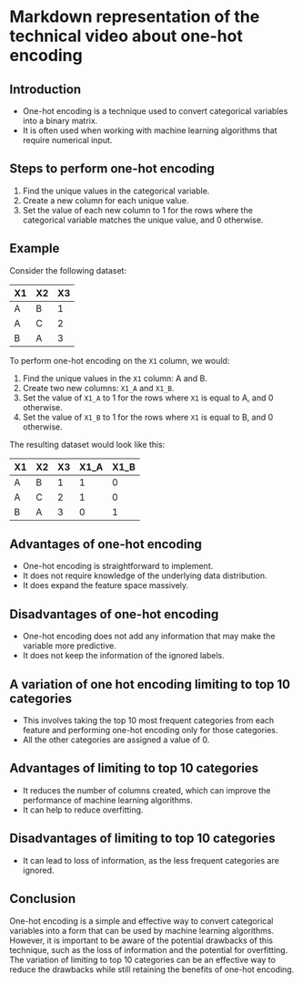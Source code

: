 # Markdown representation of the technical video about one-hot encoding 

## Introduction

- One-hot encoding is a technique used to convert categorical variables into a binary matrix.
- It is often used when working with machine learning algorithms that require numerical input.

## Steps to perform one-hot encoding

1. Find the unique values in the categorical variable.
2. Create a new column for each unique value.
3. Set the value of each new column to 1 for the rows where the categorical variable matches the unique value, and 0 otherwise.

## Example

Consider the following dataset:

| X1 | X2 | X3 |
|---|---|---|
| A | B | 1 |
| A | C | 2 |
| B | A | 3 |

To perform one-hot encoding on the `X1` column, we would:

1. Find the unique values in the `X1` column: A and B.
2. Create two new columns: `X1_A` and `X1_B`.
3. Set the value of `X1_A` to 1 for the rows where `X1` is equal to A, and 0 otherwise.
4. Set the value of `X1_B` to 1 for the rows where `X1` is equal to B, and 0 otherwise.

The resulting dataset would look like this:

| X1 | X2 | X3 | X1_A | X1_B |
|---|---|---|---|---|
| A | B | 1 | 1 | 0 |
| A | C | 2 | 1 | 0 |
| B | A | 3 | 0 | 1 |

## Advantages of one-hot encoding

- One-hot encoding is straightforward to implement.
- It does not require knowledge of the underlying data distribution.
- It does  expand the feature space massively.

## Disadvantages of one-hot encoding

- One-hot encoding does not add any information that may make the variable more predictive.
- It does not keep the information of the ignored labels.

## A variation of one hot encoding limiting to top 10 categories

- This involves taking the top 10 most frequent categories from each feature and performing one-hot encoding only for those categories.
- All the other categories are assigned a value of 0.

## Advantages of limiting to top 10 categories

- It reduces the number of columns created, which can improve the performance of machine learning algorithms.
- It can help to reduce overfitting.

## Disadvantages of limiting to top 10 categories

- It can lead to loss of information, as the less frequent categories are ignored.


## Conclusion

One-hot encoding is a simple and effective way to convert categorical variables into a form that can be used by machine learning algorithms. However, it is important to be aware of the potential drawbacks of this technique, such as the loss of information and the potential for overfitting. The variation of limiting to top 10 categories can be an effective way to reduce the drawbacks while still retaining the benefits of one-hot encoding.